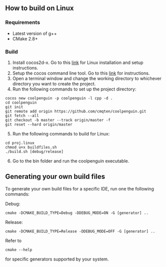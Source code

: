 ## How to build on Linux

### Requirements
- Latest version of g++
- CMake 2.8+

### Build
1. Install cocos2d-x. Go to this [link](http://www.cocos2d-x.org/wiki/Linux_Installation_and_Setup) for Linux installation and setup instructions.
2. Setup the cocos command line tool. Go to this [link](http://cocos2d-x.org/docs/editors_and_tools/cocosCLTool/) for instructions.
3. Open a terminal window and change the working directory to whichever directory you want to create the project.
4. Run the following commands to set up the project directory:
```
cocos new coolpenguin -p coolpenguin -l cpp -d .
cd coolpenguin
git init 
git remote add origin https://github.com/cmqten/coolpenguin.git
git fetch --all
git checkout -b master --track origin/master -f
git reset --hard origin/master
```
5. Run the following commands to build for Linux:
```
cd proj.linux
chmod u+x buildfiles.sh
./build.sh [debug/release]
```
6. Go to the bin folder and run the coolpenguin executable.

## Generating your own build files
To generate your own build files for a specific IDE, run one the following commands:

Debug:
```
cmake -DCMAKE_BUILD_TYPE=Debug -DDEBUG_MODE=ON -G [generator] ..
```

Release:
```
cmake -DCMAKE_BUILD_TYPE=Release -DDEBUG_MODE=OFF -G [generator] ..
```

Refer to
```
cmake --help
```
for specific generators supported by your system.
